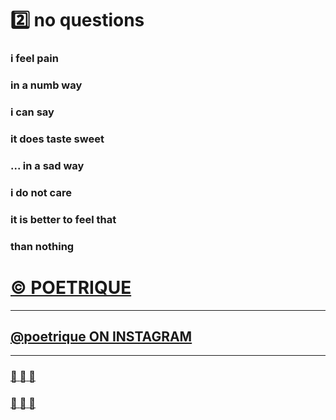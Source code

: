 ﻿# :two: no questions        

### i feel pain     
### in a numb way     
### i can say     
### it does taste sweet     

### ... in a sad way     
### i do not care     
### it is better to feel that     
### than nothing     


# [&copy; POETRIQUE](http://instagram.com/poetrique) 

- - - 

## [@poetrique ON INSTAGRAM](http://instagram.com/poetrique)

- - -

###	[:yellow_heart: :arrow_up_small: :yellow_heart:](http://usheninte.github.io/all-dark-hurt-darling/01~one.md)

###	[:yellow_heart: :arrow_down_small: :yellow_heart:](http://usheninte.github.io/all-dark-hurt-darling/03~three.md)
